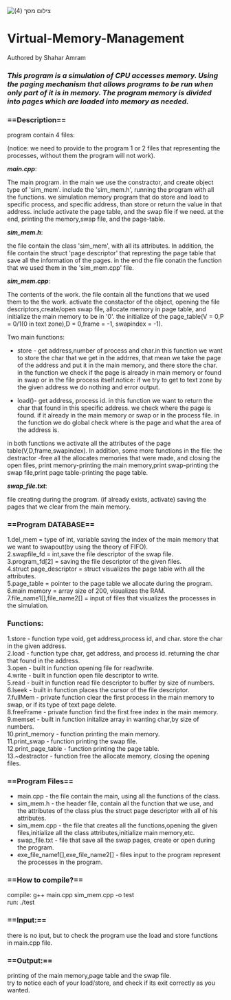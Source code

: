 ![‏‏צילום מסך (4)](https://user-images.githubusercontent.com/126160304/221202753-560e6b6b-e751-46c8-8088-7ab46a400c71.png)
# Virtual-Memory-Management

Authored by Shahar Amram
<br>

### ***This program is a simulation of CPU accesses memory. Using the paging mechanism that allows programs to be run when only part of it is in memory. The program memory is divided into pages which are loaded into memory as needed.***




### ==Description==<br>
program contain 4 files:

(notice: we need to provide to the program 1 or 2 files that representing the processes, without them the program will not work).<br>


***main.cpp***:

The main program.
in the main we use the constractor, and create object type of 'sim_mem'.
include the 'sim_mem.h', running the program with all the functions.
we simulation memory program that do store and load to specific process, and specific address, than store or return the value in that address. include activate the page table, and the swap file if we need.
at the end, printing the memory,swap file, and the page-table.<br>


***sim_mem.h***:

the file contain the class 'sim_mem', with all its attributes.
In addition, the file contain the struct 'page descriptor' that represting the page table that save all the information of the pages.
in the end the file conatin the function that we used them in the 'sim_mem.cpp' file.<br>


***sim_mem.cpp***:

The contents of the work.
the file contain all the functions that we used them to the the work.
activate the constactor of the object, opening the file descriptors,create/open swap file, allocate memory in page table, and initialize the main memory to be in '0'.
the initialize of the page_table(V = 0,P = 0/1(0 in text zone),D = 0,frame = -1, swapindex = -1).<br>

Two main functions:<br>

* store - get address,number of process and char.in this function we want to store the char that we get in the addrres, that mean we take the page of the address and put it in the main memory, and there store the char. in the function we check if the page is already in main memory or found in swap or in the file process itself.notice: if we try to get to text zone by the given address we do nothing and error output.

* load()- get address, process id. in this function we want to return the char that found in this specific address. we check where the page is found. if it already in the main memory or swap or in the process file.
in the function we do global check where is the page and what the area of the address is.<br>

in both functions we activate all the attributes of the page table(V,D,frame,swapindex).
In addition, some more functions in the file: the destractor -free all the allocates memories that were made, and closing the open files, print memory-printing the main memory,print swap-printing the swap file,print page table-printing the page table.<br>


***swap_file.txt***:

file creating during the program. (if already exists, activate)
saving the pages that we clear from the main memory.<br>



### ==Program DATABASE==

1.del_mem = type of int, variable saving the index of the main memory that we want to swapout(by using the theory of FIFO).<br>
2.swapfile_fd = int,save the file descriptor of the swap file.<br>
3.program_fd[2] = saving the file descriptor of the given files.<br>
4.struct page_descriptor = struct visualizes the page table with all the attributes.<br>
5.page_table = pointer to the page table we allocate during the program.<br>
6.main memory = array size of 200, visualizes the RAM.<br>
7.file_name1[],file_name2[] = input of files that visualizes the processes in the simulation.<br>


### Functions:
1.store - function type void, get address,process id, and char. store the char in the given address.<br>
2.load - function type char, get address, and process id. returning the char that found in the address.<br>
3.open - built in function opening file for read\write.<br>
4.write - built in function open file descriptor to write.<br>
5.read - built in function read file descriptor to buffer by size of numbers.<br>
6.lseek - built in function places the cursor of the file descriptor.  <br>
7.fullMem - private function clear the first process in the main memory to swap, or if its type of text page delete.<br>
8.freeFrame - private function find the first free index in the main memory.<br>
9.memset - built in function initalize array in wanting char,by size of numbers.<br>
10.print_memory - function printing the main memory.<br>
11.print_swap - function printing the swap file.<br>
12.print_page_table - function printing the page table.<br>
13.~destractor - function free the allocate memory, closing the opening files.<br>



### ==Program Files==<br>

* main.cpp - the file contain the main, using all the functions of the class.<br>
* sim_mem.h - the header file, contain all the function that we use, and the attributes of the class plus the struct page descriptor with all of his attributes.<br>
* sim_mem.cpp - the file that creates all the functions,opening the given files,initialize all the class attributes,initialize main memory,etc.<br>
* swap_file.txt - file that save all the swap pages, create or open during the program.<br>
* exe_file_name1[],exe_file_name2[] - files input to the program represent the processes in the program.<br>


### ==How to compile?==<br>

compile: g++ main.cpp sim_mem.cpp -o test<br>
run: ./test


### ==Input:==<br>

there is no iput, but to check the program use the load and store functions in main.cpp file.

### ==Output:==<br>

printing of the main memory,page table and the swap file.<br>
try to notice each of your load/store, and check if its exit correctly as you wanted.



